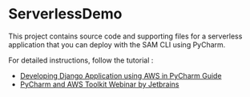 # ServerlessDemo

This project contains source code and supporting files for a serverless application that you can deploy with the SAM CLI using PyCharm.

For detailed instructions, follow the tutorial : 
 - [Developing Django Application using AWS in PyCharm Guide](https://www.jetbrains.com/pycharm/guide/tutorials/intro-aws/)
 - [PyCharm and AWS Toolkit Webinar by Jetbrains](https://www.youtube.com/watch?v=4Uoc3aLQjNI)
